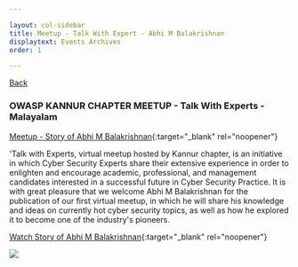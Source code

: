 ```yaml
---

layout: col-sidebar
title: Meetup - Talk With Expert - Abhi M Balakrishnan
displaytext: Events Archives
order: 1

---
```


[Back ](../index#div-events)

### OWASP KANNUR CHAPTER MEETUP - Talk With Experts - Malayalam
[Meetup - Story of Abhi M Balakrishnan](https://www.meetup.com/owasp-kannur/events/286822064/){:target="_blank" rel="noopener"}


'Talk with Experts, virtual meetup hosted by Kannur chapter, is an initiative in which Cyber Security Experts share their extensive experience in order to enlighten and encourage academic, professional, and management candidates interested in a successful future in Cyber Security Practice.
It is with great pleasure that we welcome Abhi M Balakrishnan for the publication of our first virtual meetup, in which he will share his knowledge and ideas on currently hot cyber security topics, as well as how he explored it to become one of the industry's pioneers. 


[Watch Story of Abhi M Balakrishnan](https://www.youtube.com/watch?v=5Phtdiu4Vmw){:target="_blank" rel="noopener"}

<!-- ![image](https://secure.meetupstatic.com/photos/event/8/3/4/6/highres_505173606.jpeg) -->
<img src="https://secure.meetupstatic.com/photos/event/8/3/4/6/highres_505173606.jpeg">

